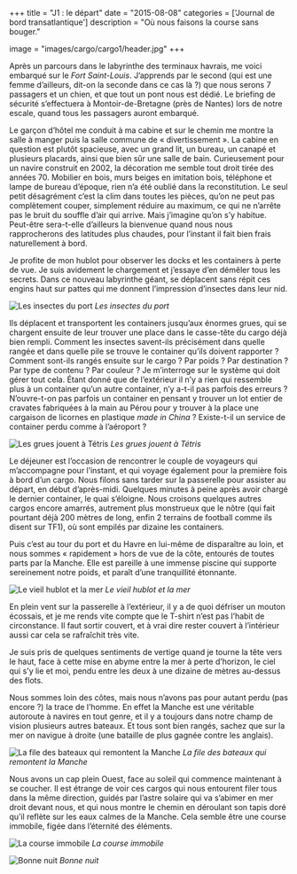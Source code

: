 +++
title = "J1 : le départ"
date = "2015-08-08"
categories = ['Journal de bord transatlantique']
description = "Où nous faisons la course sans bouger."

image = "images/cargo/cargo1/header.jpg"
+++

Après un parcours dans le labyrinthe des terminaux havrais, me voici embarqué sur le *Fort Saint-Louis*. J’apprends par le second (qui est une femme d’ailleurs, dit-on la seconde dans ce cas là ?) que nous serons 7 passagers et un chien, et que tout un pont nous est dédié. Le briefing de sécurité s’effectuera à Montoir-de-Bretagne (près de Nantes) lors de notre escale, quand tous les passagers auront embarqué.

Le garçon d’hôtel me conduit à ma cabine et sur le chemin me montre la salle à manger puis la salle commune de « divertissement ». La cabine en question est plutôt spacieuse, avec un grand lit, un bureau, un canapé et plusieurs placards, ainsi que bien sûr une salle de bain. Curieusement pour un navire construit en 2002, la décoration me semble tout droit tirée des années 70. Mobilier en bois, murs beiges en imitation bois, téléphone et lampe de bureau d’époque, rien n’a été oublié dans la reconstitution.
Le seul petit désagrément c’est la clim dans toutes les pièces, qu’on ne peut pas complètement couper, simplement réduire au maximum, ce qui ne n’arrête pas le bruit du souffle d’air qui arrive. Mais j’imagine qu’on s’y habitue. Peut-être sera-t-elle d’ailleurs la bienvenue quand nous nous rapprocherons des latitudes plus chaudes, pour l’instant il fait bien frais naturellement à bord.

Je profite de mon hublot pour observer les docks et les containers à perte de vue. Je suis avidement le chargement et j’essaye d’en démêler tous les secrets. Dans ce nouveau labyrinthe géant, se déplacent sans répit ces engins haut sur pattes qui me donnent l’impression d’insectes dans leur nid.

![Les insectes du port](/images/cargo/cargo1/insecte.jpg)
*Les insectes du port*

Ils déplacent et transportent les containers jusqu’aux énormes grues, qui se chargent ensuite de leur trouver une place dans le casse-tête du cargo déjà bien rempli. Comment les insectes savent-ils précisément dans quelle rangée et dans quelle pile se trouve le container qu’ils doivent rapporter ? Comment sont-ils rangés ensuite sur le cargo ? Par poids ? Par destination ? Par type de contenu ? Par couleur ? Je m’interroge sur le système qui doit gérer tout cela. Étant donné que de l’extérieur il n’y a rien qui ressemble plus à un container qu’un autre container, n’y a-t-il pas parfois des erreurs ? N’ouvre-t-on pas parfois un container en pensant y trouver un lot entier de cravates fabriquées à la main au Pérou pour y trouver à la place une cargaison de licornes en plastique *made in China* ? Existe-t-il un service de container perdu comme à l’aéroport ?

![Les grues jouent à Tétris](/images/cargo/cargo1/tetris.jpg)
*Les grues jouent à Tétris*

Le déjeuner est l’occasion de rencontrer le couple de voyageurs qui m’accompagne pour l’instant, et qui voyage également pour la première fois à bord d’un cargo. Nous filons sans tarder sur la passerelle pour assister au départ, en début d’après-midi. Quelques minutes à peine après avoir chargé le dernier container, le quai s’éloigne. Nous croisons quelques autres cargos encore amarrés, autrement plus monstrueux que le nôtre (qui fait pourtant déjà 200 mètres de long, enfin 2 terrains de football comme ils disent sur TF1), où sont empilés par dizaine les containers.

Puis c’est au tour du port et du Havre en lui-même de disparaître au loin, et nous sommes « rapidement » hors de vue de la côte, entourés de toutes parts par la Manche. Elle est pareille à une immense piscine qui supporte sereinement notre poids, et paraît d’une tranquillité étonnante.

![Le vieil hublot et la mer](/images/cargo/cargo1/hublot.jpg)
*Le vieil hublot et la mer*

En plein vent sur la passerelle à l’extérieur, il y a de quoi défriser un mouton écossais, et je me rends vite compte que le T-shirt n’est pas l’habit de circonstance. Il faut sortir couvert, et à vrai dire rester couvert à l’intérieur aussi car cela se rafraîchit très vite.

Je suis pris de quelques sentiments de vertige quand je tourne la tête vers le haut, face à cette mise en abyme entre la mer à perte d’horizon, le ciel qui s’y lie et moi, pendu entre les deux à une dizaine de mètres au-dessus des flots.

Nous sommes loin des côtes, mais nous n’avons pas pour autant perdu (pas encore ?) la trace de l’homme. En effet la Manche est une véritable autoroute à navires en tout genre, et il y a toujours dans notre champ de vision plusieurs autres bateaux. Et tous sont bien rangés, sachez que sur la mer on navigue à droite (une bataille de plus gagnée contre les anglais).

![La file des bateaux qui remontent la Manche](/images/cargo/cargo1/file.jpg)
*La file des bateaux qui remontent la Manche*

Nous avons un cap plein Ouest, face au soleil qui commence maintenant à se coucher. Il est étrange de voir ces cargos qui nous entourent filer tous dans la même direction, guidés par l’astre solaire qui va s’abimer en mer droit devant nous, et qui nous montre le chemin en déroulant son tapis doré qu’il reflète sur les eaux calmes de la Manche. Cela semble être une course immobile, figée dans l’éternité des éléments.

![La course immobile](/images/cargo/cargo1/course.jpg)
*La course immobile*

![Bonne nuit](/images/cargo/cargo1/nuit.jpg)
*Bonne nuit*
